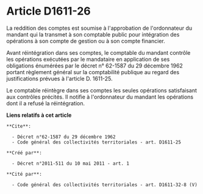 # Article D1611-26

La reddition des comptes est soumise à l'approbation de l'ordonnateur du mandant qui la transmet à son comptable public pour
intégration des opérations à son compte de gestion ou à son compte financier. 

Avant réintégration dans ses comptes, le comptable du mandant contrôle les opérations exécutées par le mandataire en
application de ses obligations énumérées par le décret n° 62-1587 du 29 décembre 1962 portant règlement général sur la
comptabilité publique au regard des justifications prévues à l'article D. 1611-25. 

Le comptable réintègre dans ses comptes les seules opérations satisfaisant aux contrôles précités. Il notifie à l'ordonnateur
du mandant les opérations dont il a refusé la réintégration.

**Liens relatifs à cet article**

	**Cite**:

	  - Décret n°62-1587 du 29 décembre 1962
	  - Code général des collectivités territoriales - art. D1611-25

	**Créé par**:

	  - Décret n°2011-511 du 10 mai 2011 - art. 1

	**Cité par**:

	  - Code général des collectivités territoriales - art. D1611-32-8 (V)
